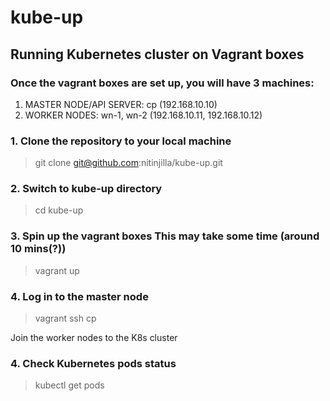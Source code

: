 # kube-up
## Running Kubernetes cluster on Vagrant boxes

### Once the vagrant boxes are set up, you will have 3 machines:
1. MASTER NODE/API SERVER: cp (192.168.10.10)
2. WORKER NODES: wn-1, wn-2 (192.168.10.11, 192.168.10.12)

### 1. Clone the repository to your local machine
> git clone git@github.com:nitinjilla/kube-up.git

### 2. Switch to kube-up directory
> cd kube-up

### 3. Spin up the vagrant boxes This may take some time (around 10 mins(?))
> vagrant up

### 4. Log in to the master node
> vagrant ssh cp

Join the worker nodes to the K8s cluster

### 4. Check Kubernetes pods status
> kubectl get pods
